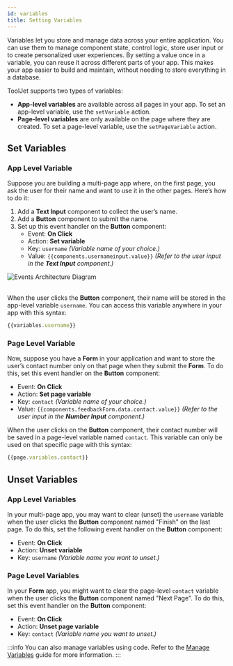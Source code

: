 ```yaml
---
id: variables
title: Setting Variables
---
```


Variables let you store and manage data across your entire application. You can use them to manage component state, control logic, store user input or to create personalized user experiences. By setting a value once in a variable, you can reuse it across different parts of your app. This makes your app easier to build and maintain, without needing to store everything in a database.

ToolJet supports two types of variables:

- **App-level variables** are available across all pages in your app. To set an app-level variable, use the `setVariable` action.
- **Page-level variables** are only available on the page where they are created. To set a page-level variable, use the `setPageVariable` action.

## Set Variables

### App Level Variable

Suppose you are building a multi-page app where, on the first page, you ask the user for their name and want to use it in the other pages. Here’s how to do it:
1. Add a **Text Input** component to collect the user’s name.
2. Add a **Button** component to submit the name.
3. Set up this event handler on the **Button** component:
    - Event: **On Click**
    - Action: **Set variable**
    - Key: `username` *(Variable name of your choice.)*
    - Value: `{{components.usernameinput.value}}` *(Refer to the user input in the **Text Input** component.)*

<img className="screenshot-full img-full" src="/img/app-builder/events/variables/username.png" alt="Events Architecture Diagram"/> <br/><br/>

When the user clicks the **Button** component, their name will be stored in the app-level variable `username`. You can access this variable anywhere in your app with this syntax:

```js
{{variables.username}}
```

### Page Level Variable

Now, suppose you have a **Form** in your application and want to store the user’s contact number only on that page when they submit the **Form**. To do this, set this event handler on the **Button** component:

- Event: **On Click**
- Action: **Set page variable**
- Key: `contact` *(Variable name of your choice.)*
- Value: `{{components.feedbackForm.data.contact.value}}`  *(Refer to the user input in the **Number Input** component.)*

When the user clicks on the **Button** component, their contact number will be saved in a page-level variable named `contact`. This variable can only be used on that specific page with this syntax:

```js
{{page.variables.contact}}
```

## Unset Variables

### App Level Variables

In your multi-page app, you may want to clear (unset) the `username` variable when the user clicks the **Button** component named "Finish" on the last page. To do this, set the following event handler on the **Button** component:

- Event: **On Click**
- Action: **Unset variable**
- Key: `username` *(Variable name you want to unset.)*

### Page Level Variables

In your **Form** app, you might want to clear the page-level `contact` variable when the user clicks the **Button** component named "Next Page". To do this, set this event handler on the **Button** component:

- Event: **On Click**
- Action: **Unset page variable**
- Key: `contact` *(Variable name you want to unset.)*

:::info
You can also manage variables using code. Refer to the [Manage Variables](/docs/app-builder/custom-code/managing-variables) guide for more information.
:::